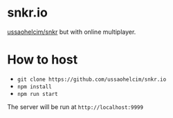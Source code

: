 # snkr.io
[ussaohelcim/snkr](https://github.com/ussaohelcim/snkr) but with online multiplayer.

# How to host

- `git clone https://github.com/ussaohelcim/snkr.io`
- `npm install`
- `npm run start`

The server will be run at `http://localhost:9999`
